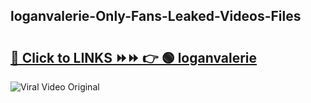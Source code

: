 
 ## loganvalerie-Only-Fans-Leaked-Videos-Files

# <h2><a href="https://mediaupload.pro?loganvalerie">🔗 Click to LINKS ⏩⏩ 👉 🟢 loganvalerie </a></h2>

<a href="https://mediaupload.pro?loganvalerie" rel="nofollow" data-target="animated-image.originalLink"><img src="https://i.ibb.co.com/xMMVF88/686577567.gif" alt="Viral Video Original" style="max-width: 100%; display: inline-block;" data-target="animated-image.originalImage"></a>